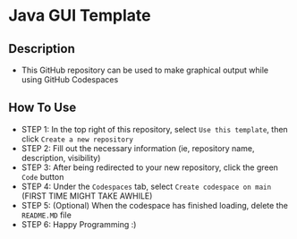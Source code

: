 # Java GUI Template
## Description
- This GitHub repository can be used to make graphical output while using GitHub Codespaces
## How To Use
- STEP 1: In the top right of this repository, select `Use this template`, then click `Create a new repository`
- STEP 2: Fill out the necessary information (ie, repository name, description, visibility)
- STEP 3: After being redirected to your new repository, click the green `Code` button
- STEP 4: Under the `Codespaces` tab, select `Create codespace on main` (FIRST TIME MIGHT TAKE AWHILE)
- STEP 5: (Optional) When the codespace has finished loading, delete the `README.MD` file
- STEP 6: Happy Programming :)
